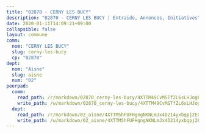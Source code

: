 ```yaml
---
title: "02870 - CERNY LES BUCY"
description: "02870 - CERNY LES BUCY | Entraide, Annonces, Initiatives"
date: 2020-01-11T14:09:21+09:00
collapsible: false
layout: commune
comm:
  nom: "CERNY LES BUCY"
  slug: cerny-les-bucy
  cp: "02870"
dept:
  nom: "Aisne"
  slug: aisne
  num: "02"
peerpad:
  comm:
    read_path: /r/markdown/02870_cerny-les-bucy/4XTTM49CvMSTfZL6sLHJogFsG6oQTE9b9Mrr9YVfVgc1tPXUP
    write_path: /w/markdown/02870_cerny-les-bucy/4XTTM49CvMSTfZL6sLHJogFsG6oQTE9b9Mrr9YVfVgc1tPXUP-K3TgV7kLuM8bhuXJpWL3NDJthFA2MTb9WDrnY6CVnKJge36AXWd9vRSVVWp5Uqj9mJ4Ei9XwzrstKZ7uzgUokVjyx2MSTo5GHtvGMteYenMdB62k7s2D3okpDgVX47VoJcQTeGhR
  dept:
    read_path: /r/markdown/02_aisne/4XTTM5hFUFHgngNKNLmJx4D214yxbqpj2EXK5CBjZ5LZF3zAf
    write_path: /w/markdown/02_aisne/4XTTM5hFUFHgngNKNLmJx4D214yxbqpj2EXK5CBjZ5LZF3zAf-K3TgUfAP6D753WPagZBnpcFgyCUpnZXNhrQsKU6J8qon6wxmFCHD5kB3GMzCYyJmAGHN58p9qgKDhnEgSAuHEK3wjVXSJoUkHyn6Vb7T2aNZ2y6ez5BMkQCEQxoUkfyK9J3TXU3M
---
```


